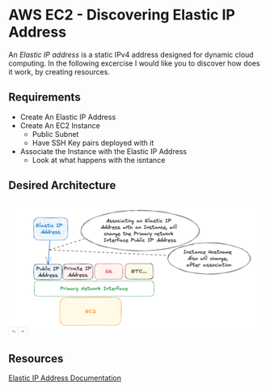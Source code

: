 # AWS EC2 - Discovering Elastic IP Address
An _Elastic IP address_ is a static IPv4 address designed for dynamic cloud computing. In the following excercise I would like you to discover how does it work, by creating resources.

## Requirements
- Create An Elastic IP Address
- Create An EC2 Instance
    - Public Subnet
    - Have SSH Key pairs deployed with it
- Associate the Instance with the Elastic IP Address
    - Look at what happens with the isntance

## Desired Architecture
![Elastic IP from 10000 Feet](./ec2-elastic-ip.png)


## Resources
[Elastic IP Address Documentation](https://docs.aws.amazon.com/AWSEC2/latest/UserGuide/elastic-ip-addresses-eip.html)